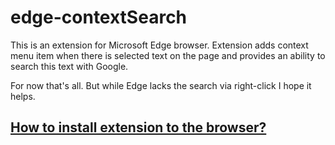 # edge-contextSearch
This is an extension for Microsoft Edge browser. Extension adds context menu item when there is selected text on the page and provides an ability to search this text with Google.

For now that's all. But while Edge lacks the search via right-click I hope it helps.

## [How to install extension to the browser?](https://docs.microsoft.com/en-us/microsoft-edge/extensions/guides/adding-and-removing-extensions)